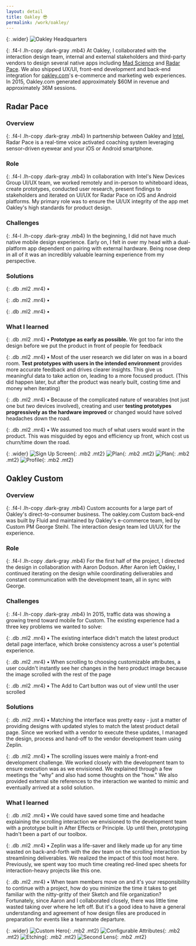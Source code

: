 ```yaml
---
layout: detail
title: Oakley 😎
permalink: /work/oakley/
---
```


{: .wider}
![Oakley Headquarters](/assets/img/oakley/oakley-hq.jpg "Oakley Headquarters")

{: .f4-l .lh-copy .dark-gray .mb4}
At Oakley, I collaborated with the interaction design team, internal and external stakeholders and third-party vendors to design several native apps including [Mad Science](https://itunes.apple.com/us/app/mad-science/id981695340) and [Radar Pace](https://itunes.apple.com/us/app/radar-pace/id1108147139). We also shipped UX/UI, front-end development and back-end integration for [oakley.com](http://oakley.com)'s e-commerce and marketing web experiences. In 2015, Oakley.com generated approximately $60M in revenue and approximately 36M sessions.


## Radar Pace

### Overview

{: .f4-l .lh-copy .dark-gray .mb4}
In partnership between Oakley and [Intel](http://intel.com), Radar Pace is a real-time voice activated coaching system leveraging sensor-driven eyewear and your iOS or Android smartphone.

### Role

{: .f4-l .lh-copy .dark-gray .mb4}
In collaboration with Intel's New Devices Group UI/UX team, we worked remotely and in-person to whiteboard ideas, create prototypes, conducted user research, present findings to stakeholders and iterated on UI/UX for Radar Pace on iOS and Android platforms. My primary role was to ensure the UI/UX integrity of the app met Oakley's high standards for product design.

### Challenges

{: .f4-l .lh-copy .dark-gray .mb4}
In the beginning, I did not have much native mobile design experience. Early on, I felt in over my head with a dual-platform app dependent on pairing with external hardware. Being nose deep in all of it was an incredibly valuable learning experience from my perspective.

### Solutions

{: .db .ml2 .mr4}
**•**

{: .db .ml2 .mr4}
**•**

{: .db .ml2 .mr4}
**•**


### What I learned

{: .db .ml2 .mr4}
**•** **Prototype as early as possible.** We got too far into the design before we put the product in front of people for feedback

{: .db .ml2 .mr4}
**•** Most of the user research we did later on was in a board room. **Test prototypes with users in the intended environment** provides more accurate feedback and drives clearer insights. This give us meaningful data to take action on, leading to a more focused product. (This did happen later, but after the product was nearly built, costing time and money when iterating)

{: .db .ml2 .mr4}
**•** Because of the complicated nature of wearables (not just one but *two* devices involved), creating and user **testing prototypes progressively as the hardware improved** or changed would have solved headaches down the road.

{: .db .ml2 .mr4}
**•** We assumed too much of what users would want in the product. This was misguided by egos and efficiency up front, which cost us churn/time down the road.


{: .wider}
![Sign Up Screen](/assets/img/oakley/radar-pace-01.jpg "Sign Up Screen"){: .mb2 .mt2}
![Plan](/assets/img/oakley/radar-pace-02.jpg "Plan"){: .mb2 .mt2}
![Plan](/assets/img/oakley/radar-pace-03.jpg "Plan"){: .mb2 .mt2}
![Profile](/assets/img/oakley/radar-pace-04.jpg "Profile"){: .mb2 .mt2}


## Oakley Custom

### Overview

{: .f4-l .lh-copy .dark-gray .mb4}
Custom accounts for a large part of Oakley's direct-to-consumer business. The oakley.com Custom back-end was built by Fluid and maintained by Oakley's e-commerce team, led by Custom PM George Steihl. The interaction design team led UI/UX for the experience.

### Role

{: .f4-l .lh-copy .dark-gray .mb4}
For the first half of the project, I directed the design in collaboration with Aaron Dodson. After Aaron left Oakley, I continued iterating on the design while coordinating deliverables and constant communication with the development team, all in sync with George.

### Challenges

{: .f4-l .lh-copy .dark-gray .mb4}
In 2015, traffic data was showing a growing trend toward mobile for Custom. The existing experience had a three key problems we wanted to solve:

{: .db .ml2 .mr4}
**•** The existing interface didn't match the latest product detail page interface, which broke consistency across a user's potential experience.

{: .db .ml2 .mr4}
**•** When scrolling to choosing customizable attributes, a user couldn't instantly see her changes in the hero product image because the image scrolled with the rest of the page

{: .db .ml2 .mr4}
**•** The Add to Cart button was out of view until the user scrolled

### Solutions

{: .db .ml2 .mr4}
**•** Matching the interface was pretty easy - just a matter of providing designs with updated styles to match the latest product detail page. Since we worked with a vendor to execute these updates, I managed the design, process and hand-off to the vendor development team using Zeplin.

{: .db .ml2 .mr4}
**•** The scrolling issues were mainly a front-end development challenge. We worked closely with the development team to ensure execution was as we envisioned. We explained through a few meetings the "why" and also had some thoughts on the "how." We also provided external site references to the interaction we wanted to mimic and eventually arrived at a solid solution.


### What I learned

{: .db .ml2 .mr4}
**•** We could have saved some time and headache explaining the scrolling interaction we envisioned to the development team with a prototype built in After Effects or Principle. Up until then, prototyping hadn't been a part of our toolbox.

{: .db .ml2 .mr4}
**•** Zeplin was a life-saver and likely made up for any time wasted on back-and-forth with the dev team on the scrolling interaction by streamlining deliverables. We realized the impact of this tool most here. Previously, we spent way too much time creating red-lined spec sheets for interaction-heavy projects like this one.

{: .db .ml2 .mr4}
**•** When team members move on and it's your responsibility to continue with a project, how do you minimize the time it takes to get familiar with the nitty-gritty of their Sketch and file organization? Fortunately, since Aaron and I collaborated closely, there was little time wasted taking over where he left off. But it's a good idea to have a general understanding and agreement of how design files are produced in preparation for events like a teammate departure.

{: .wider}
![Custom Hero](/assets/img/oakley/custom-01.jpg "Custom Hero"){: .mb2 .mt2}
![Configurable Attributes](/assets/img/oakley/custom-02.jpg "Configurable Attributes"){: .mb2 .mt2}
![Etching](/assets/img/oakley/custom-03.jpg "Etching"){: .mb2 .mt2}
![Second Lens](/assets/img/oakley/custom-04.jpg "Second Lens"){: .mb2 .mt2}
